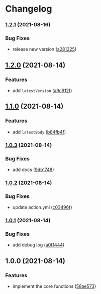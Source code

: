 # Changelog

### [1.2.1](https://www.github.com/ocavue/changelog-parser-action/compare/v1.2.0...v1.2.1) (2021-08-16)


### Bug Fixes

* release new version ([a281325](https://www.github.com/ocavue/changelog-parser-action/commit/a28132547958799e9b3dd99688d7d1cdc9081e42))

## [1.2.0](https://www.github.com/ocavue/changelog-parser-action/compare/v1.1.0...v1.2.0) (2021-08-14)


### Features

* add `latestVersion` ([a9c912f](https://www.github.com/ocavue/changelog-parser-action/commit/a9c912fdd62f0129cc044dde9e47a0a2f1a73625))

## [1.1.0](https://www.github.com/ocavue/changelog-parser-action/compare/v1.0.3...v1.1.0) (2021-08-14)


### Features

* add `latestBody` ([b84fb4f](https://www.github.com/ocavue/changelog-parser-action/commit/b84fb4fecea81e3a985812d3cb9f81053ecf5784))

### [1.0.3](https://www.github.com/ocavue/changelog-parser-action/compare/v1.0.2...v1.0.3) (2021-08-14)


### Bug Fixes

* add docs ([9db1748](https://www.github.com/ocavue/changelog-parser-action/commit/9db17486f34965a8e91f447a246e71076451bfcc))

### [1.0.2](https://www.github.com/ocavue/changelog-parser-action/compare/v1.0.1...v1.0.2) (2021-08-14)


### Bug Fixes

* update action.yml ([c03496f](https://www.github.com/ocavue/changelog-parser-action/commit/c03496f7e9c87069b325d22d7ce22f14070a54bf))

### [1.0.1](https://www.github.com/ocavue/changelog-parser-action/compare/v1.0.0...v1.0.1) (2021-08-14)


### Bug Fixes

* add debug log ([a0f1444](https://www.github.com/ocavue/changelog-parser-action/commit/a0f144417bda62c597eb11950df8d85a4ca36a2c))

## 1.0.0 (2021-08-14)


### Features

* implement the core functions ([58ae573](https://www.github.com/ocavue/changelog-parser-action/commit/58ae573b1e795e7166d1e158fa161e892f388aea))

